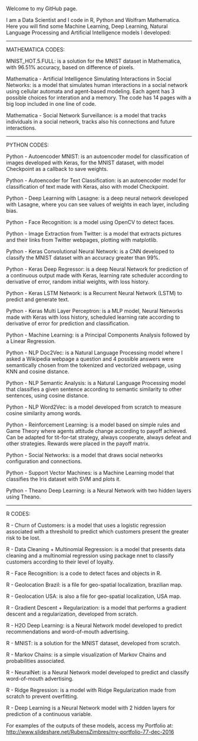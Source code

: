 Welcome to my GitHub page. 

I am a Data Scientist and I code in R, Python and Wolfram Mathematica. Here you will find some Machine Learning, Deep Learning, Natural Language Processing and Artificial Intelligence models I developed:

------------------
MATHEMATICA CODES:

MNIST_HOT.5.FULL:	is a solution for the MNIST dataset in Mathematica, with 96.51% accuracy, based on difference of pixels.

Mathematica - Artificial Intelligence Simulating Interactions in Social Networks:	is a model that simulates human interactions in a social network using cellular automata and agent-based modeling. Each agent has 3 possible choices for interation and a memory. The code has 14 pages with a big loop included in one line of code.

Mathematica - Social Network Surveillance:	is a model that tracks individuals in a social network, tracks also his connections and future interactions.


------------------
PYTHON CODES:

Python - Autoencoder MNIST:	is an autoencoder model for classification of images developed with Keras, for the MNIST dataset, with model Checkpoint as a callback to save weights.

Python - Autoencoder for Text Classification:	is an autoencoder model for classification of text made with Keras, also with model Checkpoint.

Python - Deep Learning with Lasagne:	is a deep neural network developed with Lasagne, where you can see values of weights in each layer, including bias.

Python - Face Recognition:	is a model using OpenCV to detect faces.

Python - Image Extraction from Twitter:	is a model that extracts pictures and their links from Twitter webpages, plotting with matplotlib.

Python - Keras Convolutional Neural Network: is a CNN developed to classify the MNIST dataset with an accuracy greater than 99%.

Python - Keras Deep Regressor:	is a deep Neural Network for prediction of a continuous output made with Keras, learning rate scheduler according to derivative of error, random initial weights, with loss history.

Python - Keras LSTM Network:	is a Recurrent Neural Network (LSTM) to predict and generate text.

Python - Keras Multi Layer Perceptron:	is a MLP model, Neural Networks made with Keras with loss history, scheduled learning rate according to derivative of error for prediction and classification.

Python - Machine Learning: is a Principal Components Analysis followed by a Linear Regression.

Python - NLP Doc2Vec:	is a Natural Language Processing model where I asked a Wikipedia webpage a question and 4 possible answers were semantically chosen from the tokenized and vectorized webpage, using KNN and cosine distance.

Python - NLP Semantic Analysis:	is a Natural Language Processing model that classifies a given sentence according to semantic similarity to other sentences, using cosine distance.

Python - NLP Word2Vec:	is a model developed from scratch to measure cosine similarity among words.

Python - Reinforcement Learning:	is a model based on simple rules and Game Theory where agents attitude change according to payoff achieved. Can be adapted for tit-for-tat strategy, always cooperate, always defeat and other strategies. Rewards were placed in the payoff matrix.

Python - Social Networks:	is a model that draws social networks configuration and connections.

Python - Support Vector Machines:	is a Machine Learning model that classifies the Iris dataset with SVM and plots it.

Python - Theano Deep Learning:	is a Neural Network with two hidden layers using Theano.


------------------
R CODES:

R - Churn of Customers: is a model that uses a logistic regression associated with a threshold to predict which customers present the greater risk to be lost.

R - Data Cleaning + Multinomial Regression:	is a model that presents data cleaning and a multinomial regression using package nnet to classify customers according to their level of loyalty.

R - Face Recognition:	is a code to detect faces and objects in R.

R - Geolocation Brazil:	is a file for geo-spatial localization, brazilian map.

R - Geolocation USA:	is also a file for geo-spatial localization, USA map.

R - Gradient Descent + Regularization:	is a model that performs a gradient descent and a regularization, developed from scratch.

R - H2O Deep Learning:	is a Neural Network model developed to predict recommendations and word-of-mouth advertising.

R - MNIST:	is a solution for the MNIST dataset, developed from scratch.

R - Markov Chains:	is a simple visualization of Markov Chains and probabilities associated.

R - NeuralNet:	is a Neural Network model developed to predict and classify word-of-mouth advertising.

R - Ridge Regression: is a model with Ridge Regularization made from scratch to prevent overfitting.

R - Deep Learning is a Neural Network model with 2 hidden layers for prediction of a continuous variable.

For examples of the outputs of these models, access my Portfolio at: http://www.slideshare.net/RubensZimbres/my-portfolio-77-dec-2016
